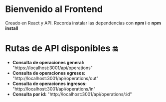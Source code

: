 # Bienvenido al Frontend 

Creado en React y API. 
Recorda instalar las dependencias con **npm i** o **npm install**

# Rutas de API disponibles 🔛

- **Consulta de operaciones general:** "https://localhost:3001/api/operations"
- **Consulta de operaciones egresos:** "http://localhost:3001/api/operations/out"
- **Consulta de operaciones ingresos:** "http://localhost:3001/api/operations/in"
- **Consulta por id:** "http://localhost:3001/api/operations/:id"

